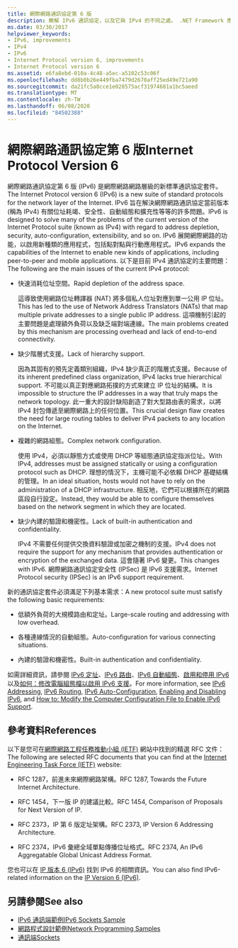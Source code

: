 ```yaml
---
title: 網際網路通訊協定第 6 版
description: 瞭解 IPv6 通訊協定，以及它與 IPv4 的不同之處。 .NET Framework 應用程式支援 IPv6，但可能需要設定。
ms.date: 03/30/2017
helpviewer_keywords:
- IPv6, improvements
- IPv4
- IPv6
- Internet Protocol version 6, improvements
- Internet Protocol version 6
ms.assetid: e6fa8ebd-010a-4c48-a5ec-a5102c53c06f
ms.openlocfilehash: dd8b0b26e449fba7479d2678aff25ed49e721a90
ms.sourcegitcommit: da21fc5a8cce1e028575acf31974681a1bc5aeed
ms.translationtype: MT
ms.contentlocale: zh-TW
ms.lasthandoff: 06/08/2020
ms.locfileid: "84502388"
---
```

# <a name="internet-protocol-version-6"></a><span data-ttu-id="86b68-104">網際網路通訊協定第 6 版</span><span class="sxs-lookup"><span data-stu-id="86b68-104">Internet Protocol Version 6</span></span>
<span data-ttu-id="86b68-105">網際網路通訊協定第 6 版 (IPv6) 是網際網路網路層級的新標準通訊協定套件。</span><span class="sxs-lookup"><span data-stu-id="86b68-105">The Internet Protocol version 6 (IPv6) is a new suite of standard protocols for the network layer of the Internet.</span></span> <span data-ttu-id="86b68-106">IPv6 旨在解決網際網路通訊協定當前版本 (稱為 IPv4) 有關位址耗竭、安全性、自動組態和擴充性等等的許多問題。</span><span class="sxs-lookup"><span data-stu-id="86b68-106">IPv6 is designed to solve many of the problems of the current version of the Internet Protocol suite (known as IPv4) with regard to address depletion, security, auto-configuration, extensibility, and so on.</span></span> <span data-ttu-id="86b68-107">IPv6 展開網際網路的功能，以啟用新種類的應用程式，包括點對點與行動應用程式。</span><span class="sxs-lookup"><span data-stu-id="86b68-107">IPv6 expands the capabilities of the Internet to enable new kinds of applications, including peer-to-peer and mobile applications.</span></span> <span data-ttu-id="86b68-108">以下是目前 IPv4 通訊協定的主要問題：</span><span class="sxs-lookup"><span data-stu-id="86b68-108">The following are the main issues of the current IPv4 protocol:</span></span>  
  
- <span data-ttu-id="86b68-109">快速消耗位址空間。</span><span class="sxs-lookup"><span data-stu-id="86b68-109">Rapid depletion of the address space.</span></span>  
  
     <span data-ttu-id="86b68-110">這導致使用網路位址轉譯器 (NAT) 將多個私人位址對應到單一公用 IP 位址。</span><span class="sxs-lookup"><span data-stu-id="86b68-110">This has led to the use of Network Address Translators (NATs) that map multiple private addresses to a single public IP address.</span></span> <span data-ttu-id="86b68-111">這項機制引起的主要問題是處理額外負荷以及缺乏端對端連線。</span><span class="sxs-lookup"><span data-stu-id="86b68-111">The main problems created by this mechanism are processing overhead and lack of end-to-end connectivity.</span></span>  
  
- <span data-ttu-id="86b68-112">缺少階層式支援。</span><span class="sxs-lookup"><span data-stu-id="86b68-112">Lack of hierarchy support.</span></span>  
  
     <span data-ttu-id="86b68-113">因為其固有的預先定義類別組織，IPv4 缺少真正的階層式支援。</span><span class="sxs-lookup"><span data-stu-id="86b68-113">Because of its inherent predefined class organization, IPv4 lacks true hierarchical support.</span></span> <span data-ttu-id="86b68-114">不可能以真正對應網路拓撲的方式來建立 IP 位址的結構。</span><span class="sxs-lookup"><span data-stu-id="86b68-114">It is impossible to structure the IP addresses in a way that truly maps the network topology.</span></span> <span data-ttu-id="86b68-115">此一重大的設計缺陷創造了對大型路由表的需求，以將 IPv4 封包傳遞至網際網路上的任何位置。</span><span class="sxs-lookup"><span data-stu-id="86b68-115">This crucial design flaw creates the need for large routing tables to deliver IPv4 packets to any location on the Internet.</span></span>  
  
- <span data-ttu-id="86b68-116">複雜的網路組態。</span><span class="sxs-lookup"><span data-stu-id="86b68-116">Complex network configuration.</span></span>  
  
     <span data-ttu-id="86b68-117">使用 IPv4，必須以靜態方式或使用 DHCP 等組態通訊協定指派位址。</span><span class="sxs-lookup"><span data-stu-id="86b68-117">With IPv4, addresses must be assigned statically or using a configuration protocol such as DHCP.</span></span> <span data-ttu-id="86b68-118">理想的情況下，主機可能不必依賴 DHCP 基礎結構的管理。</span><span class="sxs-lookup"><span data-stu-id="86b68-118">In an ideal situation, hosts would not have to rely on the administration of a DHCP infrastructure.</span></span> <span data-ttu-id="86b68-119">相反地，它們可以根據所在的網路區段自行設定。</span><span class="sxs-lookup"><span data-stu-id="86b68-119">Instead, they would be able to configure themselves based on the network segment in which they are located.</span></span>  
  
- <span data-ttu-id="86b68-120">缺少內建的驗證和機密性。</span><span class="sxs-lookup"><span data-stu-id="86b68-120">Lack of built-in authentication and confidentiality.</span></span>  
  
     <span data-ttu-id="86b68-121">IPv4 不需要任何提供交換資料驗證或加密之機制的支援。</span><span class="sxs-lookup"><span data-stu-id="86b68-121">IPv4 does not require the support for any mechanism that provides authentication or encryption of the exchanged data.</span></span> <span data-ttu-id="86b68-122">這會隨著 IPv6 變更。</span><span class="sxs-lookup"><span data-stu-id="86b68-122">This changes with IPv6.</span></span> <span data-ttu-id="86b68-123">網際網路通訊協定安全性 (IPSec) 是 IPv6 支援需求。</span><span class="sxs-lookup"><span data-stu-id="86b68-123">Internet Protocol security (IPSec) is an IPv6 support requirement.</span></span>  
  
 <span data-ttu-id="86b68-124">新的通訊協定套件必須滿足下列基本需求：</span><span class="sxs-lookup"><span data-stu-id="86b68-124">A new protocol suite must satisfy the following basic requirements:</span></span>  
  
- <span data-ttu-id="86b68-125">低額外負荷的大規模路由和定址。</span><span class="sxs-lookup"><span data-stu-id="86b68-125">Large-scale routing and addressing with low overhead.</span></span>  
  
- <span data-ttu-id="86b68-126">各種連線情況的自動組態。</span><span class="sxs-lookup"><span data-stu-id="86b68-126">Auto-configuration for various connecting situations.</span></span>  
  
- <span data-ttu-id="86b68-127">內建的驗證和機密性。</span><span class="sxs-lookup"><span data-stu-id="86b68-127">Built-in authentication and confidentiality.</span></span>  
  
 <span data-ttu-id="86b68-128">如需詳細資訊，請參閱 [IPv6 定址](ipv6-addressing.md)、[IPv6 路由](ipv6-routing.md)、[IPv6 自動組態](ipv6-auto-configuration.md)、[啟用和停用 IPv6](enabling-and-disabling-ipv6.md) 以及[如何：修改電腦組態檔以啟用 IPv6 支援](how-to-modify-the-computer-configuration-file-to-enable-ipv6-support.md)。</span><span class="sxs-lookup"><span data-stu-id="86b68-128">For more information, see [IPv6 Addressing](ipv6-addressing.md), [IPv6 Routing](ipv6-routing.md), [IPv6 Auto-Configuration](ipv6-auto-configuration.md), [Enabling and Disabling IPv6](enabling-and-disabling-ipv6.md), and [How to: Modify the Computer Configuration File to Enable IPv6 Support](how-to-modify-the-computer-configuration-file-to-enable-ipv6-support.md).</span></span>  
  
## <a name="references"></a><span data-ttu-id="86b68-129">參考資料</span><span class="sxs-lookup"><span data-stu-id="86b68-129">References</span></span>  
 <span data-ttu-id="86b68-130">以下是您可在[網際網路工程任務推動小組 (IETF)](https://www.ietf.org/) 網站中找到的精選 RFC 文件：</span><span class="sxs-lookup"><span data-stu-id="86b68-130">The following are selected RFC documents that you can find at the [Internet Engineering Task Force (IETF)](https://www.ietf.org/) website:</span></span>  
  
- <span data-ttu-id="86b68-131">RFC 1287，前進未來網際網路架構。</span><span class="sxs-lookup"><span data-stu-id="86b68-131">RFC 1287, Towards the Future Internet Architecture.</span></span>  
  
- <span data-ttu-id="86b68-132">RFC 1454，下一版 IP 的建議比較。</span><span class="sxs-lookup"><span data-stu-id="86b68-132">RFC 1454, Comparison of Proposals for Next Version of IP.</span></span>  
  
- <span data-ttu-id="86b68-133">RFC 2373，IP 第 6 版定址架構。</span><span class="sxs-lookup"><span data-stu-id="86b68-133">RFC 2373, IP Version 6 Addressing Architecture.</span></span>  
  
- <span data-ttu-id="86b68-134">RFC 2374，IPv6 彙總全域單點傳播位址格式。</span><span class="sxs-lookup"><span data-stu-id="86b68-134">RFC 2374, An IPv6 Aggregatable Global Unicast Address Format.</span></span>  
  
 <span data-ttu-id="86b68-135">您也可以在 [IP 版本 6 (IPv6)](https://docs.microsoft.com/previous-versions/windows/it-pro/windows-server-2008-R2-and-2008/dd379498%28v=ws.10%29) 找到 IPv6 的相關資訊。</span><span class="sxs-lookup"><span data-stu-id="86b68-135">You can also find IPv6-related information on the [IP Version 6 (IPv6)](https://docs.microsoft.com/previous-versions/windows/it-pro/windows-server-2008-R2-and-2008/dd379498%28v=ws.10%29).</span></span>  
  
## <a name="see-also"></a><span data-ttu-id="86b68-136">另請參閱</span><span class="sxs-lookup"><span data-stu-id="86b68-136">See also</span></span>

- [<span data-ttu-id="86b68-137">IPv6 通訊端範例</span><span class="sxs-lookup"><span data-stu-id="86b68-137">IPv6 Sockets Sample</span></span>](https://docs.microsoft.com/previous-versions/dotnet/netframework-3.0/ms180981%28v=vs.85%29)
- [<span data-ttu-id="86b68-138">網路程式設計範例</span><span class="sxs-lookup"><span data-stu-id="86b68-138">Network Programming Samples</span></span>](network-programming-samples.md)
- [<span data-ttu-id="86b68-139">通訊端</span><span class="sxs-lookup"><span data-stu-id="86b68-139">Sockets</span></span>](sockets.md)
